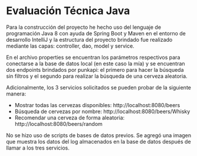 # Evaluación Técnica Java

Para la construcción del proyecto he hecho uso del lenguaje de programación Java 8 con ayuda de Spring Boot y Maven en el entorno de desarrollo IntelliJ y la estructura del proyecto brindado fue realizado mediante las capas: controller, dao, model y service. 

En el archivo properties se encuentran los parámetros respectivos para conectarse a la base de datos local (en este caso la mía) y se encuentran dos endpoints brindados por punkapi: el primero para hacer la búsqueda sin filtros y el segundo para realizar la búsqueda de una cerveza aleatoria.

Adicionalmente, los 3 servicios solicitados se pueden probar de la siguiente manera: 

- Mostrar todas las cervezas disponibles: http://localhost:8080/beers   
- Búsqueda de cervezas por nombre: http://localhost:8080/beers/Whisky   
- Recomendar una cerveza de forma aleatoria: http://localhost:8080/beers/random   

No se hizo uso de scripts de bases de datos previos. Se agregó una imagen que muestra los datos del log almacenados en la base de datos después de llamar a los tres servicios.

